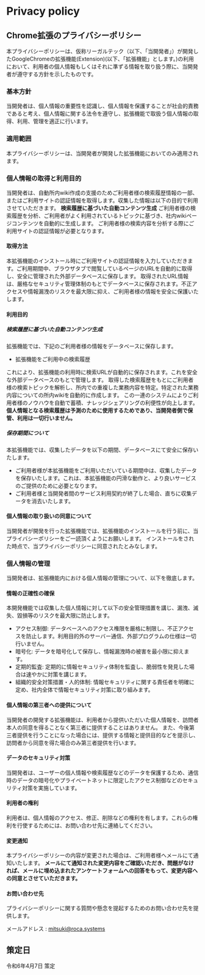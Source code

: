# Privacy policy
## Chrome拡張のプライバシーポリシー

本プライバシーポリシーは、仮称リーガルテック（以下、「当開発者」）が開発したGoogleChromeの拡張機能(Extension)(以下、「拡張機能」とします。)の利用において、利用者の個人情報もしくはそれに準ずる情報を取り扱う際に、当開発者が遵守する方針を示したものです。

### 基本方針
当開発者は、個人情報の重要性を認識し、個人情報を保護することが社会的責務であると考え、個人情報に関する法令を遵守し、拡張機能で取扱う個人情報の取得、利用、管理を適正に行います。

### 適用範囲
本プライバシーポリシーは、当開発者が開発した拡張機能においてのみ適用されます。

### 個人情報の取得と利用目的
当開発者は、自動所内wiki作成の支援のためご利用者様の検索履歴情報の一部、またはご利用サイトの認証情報を取得します。収集した情報は以下の目的で利用させていただきます。
**検索履歴に基づいた自動コンテンツ生成**
ご利用者様の検索履歴を分析、ご利用者がよく利用されているトピックに基づき、社内wikiページコンテンツを自動的に生成します。
ご利用者様の検索内容を分析する際にご利用サイトの認証情報が必要となります。

#### 取得方法
本拡張機能のインストール時にご利用サイトの認証情報を入力していただきます。ご利用期間中、ブラウザタブで閲覧しているページのURLを自動的に取得し、安全に管理された外部データベースに保存します。
取得されたURL情報は、厳格なセキュリティ管理体制のもとでデータベースに保存されます。不正アクセスや情報漏洩のリスクを最大限に抑え、ご利用者様の情報を安全に保護いたします。

#### 利用目的
##### 検索履歴に基づいた自動コンテンツ生成
拡張機能では、下記のご利用者様の情報をデータベースに保存します。
- 拡張機能をご利用中の検索履歴

これにより、拡張機能の利用時に検索URLが自動的に保存されます。これを安全な外部データベースのもとで管理します。
取得した検索履歴をもとにご利用者様の検索トピックを解析し、所内での重複した業務内容を特定。特定された業務内容についての所内wikiを自動的に作成します。
この一連のシステムによりご利用者様のノウハウを自動で蓄積、ナレッジシェアリングの利便性が向上します。
**個人情報となる検索履歴は予測のために使用するためであり、当開発者側で保管、利用は一切行いません。**

##### 保存期間について
本拡張機能では、収集したデータを以下の期間、データベースにて安全に保存いたします。
- ご利用者様が本拡張機能をご利用いただいている期間中は、収集したデータを保存いたします。これは、本拡張機能の円滑な動作と、より良いサービスのご提供のために必要となります。
- ご利用者様と当開発者間のサービス利用契約が終了した場合、直ちに収集データを消去いたします。

#### 個人情報の取り扱いの同意について
当開発者が開発を行った拡張機能では、拡張機能のインストールを行う前に、当プライバシーポリシーをご一読頂くようにお願いします。
インストールをされた時点で、当プライバシーポリシーに同意されたとみなします。

### 個人情報の管理
当開発者は、拡張機能内における個人情報の管理について、以下を徹底します。

#### 情報の正確性の確保
本開発機能では収集した個人情報に対して以下の安全管理措置を講じ、漏洩、滅失、毀損等のリスクを最大限に防止します。

- アクセス制御: データベースへのアクセス権限を厳格に制限し、不正アクセスを防止します。利用目的外のサーバー通信、外部プログラムの仕様は一切行いません。
- 暗号化: データを暗号化して保存し、情報漏洩時の被害を最小限に抑えます。
- 定期的監査: 定期的に情報セキュリティ体制を監査し、脆弱性を発見した場合は速やかに対策を講じます。
- 組織的安全対策措置・人的体制: 情報セキュリティに関する責任者を明確に定め、社内全体で情報セキュリティ対策に取り組みます。

#### 個人情報の第三者への提供について
当開発者の開発する拡張機能は、利用者から提供いただいた個人情報を、訪問者本人の同意を得ることなく第三者に提供することはありません。
また、今後第三者提供を行うことになった場合には、提供する情報と提供目的などを提示し、訪問者から同意を得た場合のみ第三者提供を行います。

#### データのセキュリティ対策
当開発者は、ユーザーの個人情報や検索履歴などのデータを保護するため、通信時のデータの暗号化やプライベートネットに限定したアクセス制御などのセキュリティ対策を実施しています。

#### 利用者の権利
利用者は、個人情報のアクセス、修正、削除などの権利を有します。これらの権利を行使するためには、お問い合わせ先に連絡してください。

#### 変更通知
本プライバシーポリシーの内容が変更された場合は、ご利用者様へメールにて通知いたします。
**メールにて通知された変更内容をご確認いただき、問題がなければ、メールに埋め込まれたアンケートフォームへの回答をもって、変更内容への同意とさせていただきます。**

#### お問い合わせ先
プライバシーポリシーに関する質問や懸念を提起するためのお問い合わせ先を提供します。

メールアドレス : mitsuki@roca.systems

## 策定日
令和6年4月7日 策定 
